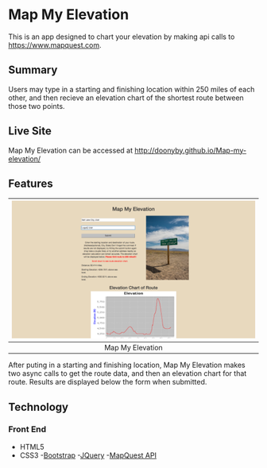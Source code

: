Map My Elevation
==========
This is an app designed to chart your elevation by making api calls to https://www.mapquest.com.

Summary
-------
Users may type in a starting and finishing location within 250 miles of each other, and then recieve an elevation chart of the shortest route between those two points.   

Live Site
---------
Map My Elevation can be accessed at http://doonyby.github.io/Map-my-elevation/

Features
--------
| <img alt="Map My Elevation" src="./design_img/map-my-elevation.png" width="600"> |
|:---:|
| Map My Elevation |

After puting in a starting and finishing location, Map My Elevation makes two async calls to get the route data, and then an elevation chart for that route.  Results are displayed below the form when submitted. 


Technology
----------

### Front End
 - HTML5
 - CSS3
 -[Bootstrap](https://getbootstrap.com/)
 -[JQuery](https://jquery.com/)
 -[MapQuest API](https://developer.mapquest.com/documentation/)





